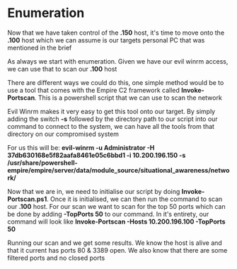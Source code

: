 # Enumeration

Now that we have taken control of the **.150** host, it's time to move onto the **.100** host which we can assume is our targets personal PC that was mentioned in the brief

As always we start with enumeration. Given we have our evil winrm access, we can use that to scan our **.100** host

There are different ways we could do this, one simple method would be to use a tool that comes with the Empire C2 framework called **Invoke-Portscan**. This is a powershell script that we can use to scan the network

Evil Winrm makes it very easy to get this tool onto our target. By simply adding the switch **-s** followed by the directory path to our script into our command to connect to the system, we can have all the tools from that directory on our compromised system

For us this will be: **evil-winrm -u Administrator -H 37db630168e5f82aafa8461e05c6bbd1 -i 10.200.196.150 -s /usr/share/powershell-empire/empire/server/data/module_source/situational_awareness/network/**

Now that we are in, we need to initialise our script by doing **Invoke-Portscan.ps1**. Once it is initialised, we can then run the command to scan our **.100** host. For our scan we want to scan for the top 50 ports which can be done by adding **-TopPorts 50** to our command. In it's entirety, our command will look like **Invoke-Portscan -Hosts 10.200.196.100 -TopPorts 50**

Running our scan and we get some results. We know the host is alive and that it current has ports 80 & 3389 open. We also know that there are some filtered ports and no closed ports



